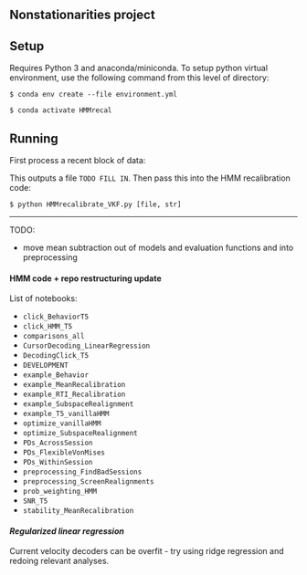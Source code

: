 ## **Nonstationarities project**

## Setup 
Requires Python 3 and anaconda/miniconda. To setup python virtual environment, use the following command from this level of directory:

`$ conda env create --file environment.yml`

`$ conda activate HMMrecal`

## Running 

First process a recent block of data: 

This outputs a file `TODO FILL IN`. Then pass this into the HMM recalibration code: 

`$ python HMMrecalibrate_VKF.py [file, str]`





---------------------------

TODO:
- move mean subtraction out of models and evaluation functions and into preprocessing



#### HMM code + repo restructuring update
 
List of notebooks:
- `click_BehaviorT5`
- `click_HMM_T5`
- `comparisons_all`
- `CursorDecoding_LinearRegression` 
- `DecodingClick_T5`
- `DEVELOPMENT`
- `example_Behavior`
- `example_MeanRecalibration` 
- `example_RTI_Recalibration`
- `example_SubspaceRealignment` 
- `example_T5_vanillaHMM`
- `optimize_vanillaHMM`
- `optimize_SubspaceRealignment` 
- `PDs_AcrossSession`
- `PDs_FlexibleVonMises`
- `PDs_WithinSession`
- `preprocessing_FindBadSessions`
- `preprocessing_ScreenRealignments`
- `prob_weighting_HMM`
- `SNR_T5` 
- `stability_MeanRecalibration`


#### *Regularized linear regression*

Current velocity decoders can be overfit - try using ridge regression and redoing relevant analyses. 

